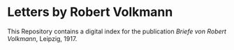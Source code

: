 # Letters by Robert Volkmann 

This Repository contains a digital index for the publication _Briefe von Robert Volkmann_, Leipzig, 1917.
